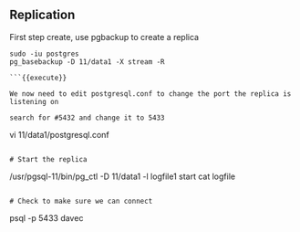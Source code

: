 ## Replication

First step create, use pgbackup to create a replica

```
sudo -iu postgres
pg_basebackup -D 11/data1 -X stream -R

```{{execute}}

We now need to edit postgresql.conf to change the port the replica is listening on

search for #5432 and change it to 5433

```
vi 11/data1/postgresql.conf
```{{execute}}

# Start the replica

```
/usr/pgsql-11/bin/pg_ctl -D 11/data1 -l logfile1 start
cat logfile
```{{execute}}

# Check to make sure we can connect
```
psql -p 5433 davec
```{{execute}}